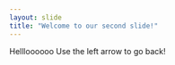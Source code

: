 ```yaml
---
layout: slide
title: "Welcome to our second slide!"
---
```

Hellloooooo
Use the left arrow to go back!
